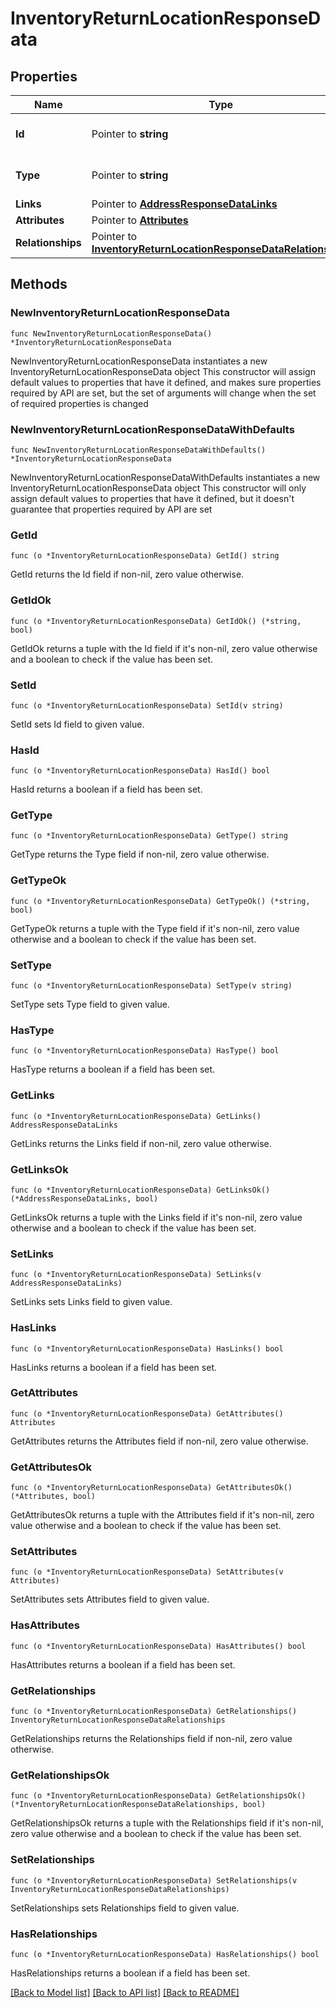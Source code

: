 # InventoryReturnLocationResponseData

## Properties

Name | Type | Description | Notes
------------ | ------------- | ------------- | -------------
**Id** | Pointer to **string** | The resource&#39;s id | [optional] 
**Type** | Pointer to **string** | The resource&#39;s type | [optional] 
**Links** | Pointer to [**AddressResponseDataLinks**](AddressResponseDataLinks.md) |  | [optional] 
**Attributes** | Pointer to [**Attributes**](Attributes.md) |  | [optional] 
**Relationships** | Pointer to [**InventoryReturnLocationResponseDataRelationships**](InventoryReturnLocationResponseDataRelationships.md) |  | [optional] 

## Methods

### NewInventoryReturnLocationResponseData

`func NewInventoryReturnLocationResponseData() *InventoryReturnLocationResponseData`

NewInventoryReturnLocationResponseData instantiates a new InventoryReturnLocationResponseData object
This constructor will assign default values to properties that have it defined,
and makes sure properties required by API are set, but the set of arguments
will change when the set of required properties is changed

### NewInventoryReturnLocationResponseDataWithDefaults

`func NewInventoryReturnLocationResponseDataWithDefaults() *InventoryReturnLocationResponseData`

NewInventoryReturnLocationResponseDataWithDefaults instantiates a new InventoryReturnLocationResponseData object
This constructor will only assign default values to properties that have it defined,
but it doesn't guarantee that properties required by API are set

### GetId

`func (o *InventoryReturnLocationResponseData) GetId() string`

GetId returns the Id field if non-nil, zero value otherwise.

### GetIdOk

`func (o *InventoryReturnLocationResponseData) GetIdOk() (*string, bool)`

GetIdOk returns a tuple with the Id field if it's non-nil, zero value otherwise
and a boolean to check if the value has been set.

### SetId

`func (o *InventoryReturnLocationResponseData) SetId(v string)`

SetId sets Id field to given value.

### HasId

`func (o *InventoryReturnLocationResponseData) HasId() bool`

HasId returns a boolean if a field has been set.

### GetType

`func (o *InventoryReturnLocationResponseData) GetType() string`

GetType returns the Type field if non-nil, zero value otherwise.

### GetTypeOk

`func (o *InventoryReturnLocationResponseData) GetTypeOk() (*string, bool)`

GetTypeOk returns a tuple with the Type field if it's non-nil, zero value otherwise
and a boolean to check if the value has been set.

### SetType

`func (o *InventoryReturnLocationResponseData) SetType(v string)`

SetType sets Type field to given value.

### HasType

`func (o *InventoryReturnLocationResponseData) HasType() bool`

HasType returns a boolean if a field has been set.

### GetLinks

`func (o *InventoryReturnLocationResponseData) GetLinks() AddressResponseDataLinks`

GetLinks returns the Links field if non-nil, zero value otherwise.

### GetLinksOk

`func (o *InventoryReturnLocationResponseData) GetLinksOk() (*AddressResponseDataLinks, bool)`

GetLinksOk returns a tuple with the Links field if it's non-nil, zero value otherwise
and a boolean to check if the value has been set.

### SetLinks

`func (o *InventoryReturnLocationResponseData) SetLinks(v AddressResponseDataLinks)`

SetLinks sets Links field to given value.

### HasLinks

`func (o *InventoryReturnLocationResponseData) HasLinks() bool`

HasLinks returns a boolean if a field has been set.

### GetAttributes

`func (o *InventoryReturnLocationResponseData) GetAttributes() Attributes`

GetAttributes returns the Attributes field if non-nil, zero value otherwise.

### GetAttributesOk

`func (o *InventoryReturnLocationResponseData) GetAttributesOk() (*Attributes, bool)`

GetAttributesOk returns a tuple with the Attributes field if it's non-nil, zero value otherwise
and a boolean to check if the value has been set.

### SetAttributes

`func (o *InventoryReturnLocationResponseData) SetAttributes(v Attributes)`

SetAttributes sets Attributes field to given value.

### HasAttributes

`func (o *InventoryReturnLocationResponseData) HasAttributes() bool`

HasAttributes returns a boolean if a field has been set.

### GetRelationships

`func (o *InventoryReturnLocationResponseData) GetRelationships() InventoryReturnLocationResponseDataRelationships`

GetRelationships returns the Relationships field if non-nil, zero value otherwise.

### GetRelationshipsOk

`func (o *InventoryReturnLocationResponseData) GetRelationshipsOk() (*InventoryReturnLocationResponseDataRelationships, bool)`

GetRelationshipsOk returns a tuple with the Relationships field if it's non-nil, zero value otherwise
and a boolean to check if the value has been set.

### SetRelationships

`func (o *InventoryReturnLocationResponseData) SetRelationships(v InventoryReturnLocationResponseDataRelationships)`

SetRelationships sets Relationships field to given value.

### HasRelationships

`func (o *InventoryReturnLocationResponseData) HasRelationships() bool`

HasRelationships returns a boolean if a field has been set.


[[Back to Model list]](../README.md#documentation-for-models) [[Back to API list]](../README.md#documentation-for-api-endpoints) [[Back to README]](../README.md)


